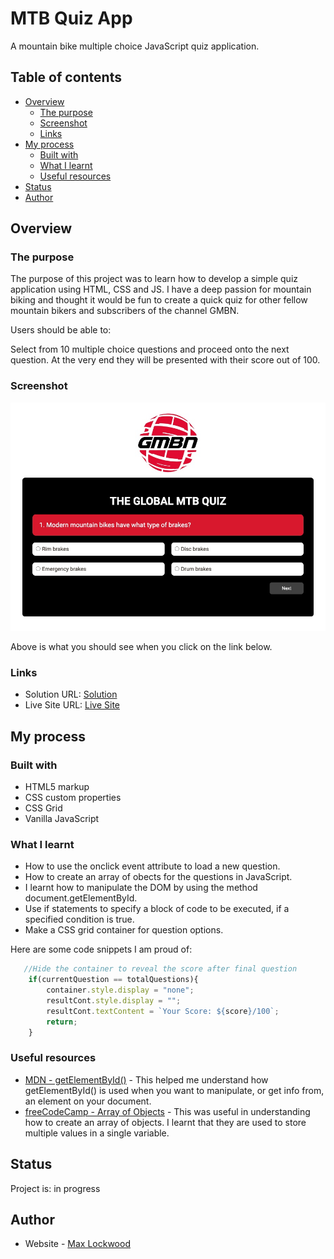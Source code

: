 # MTB Quiz App

A mountain bike multiple choice JavaScript quiz application.

## Table of contents

- [Overview](#overview)
  - [The purpose](#the-purpose)
  - [Screenshot](#screenshot)
  - [Links](#links)
- [My process](#my-process)
  - [Built with](#built-with)
  - [What I learnt](#what-i-learnt)
  - [Useful resources](#useful-resources)
- [Status](#status)
- [Author](#author)

## Overview

### The purpose

The purpose of this project was to learn how to develop a simple quiz application using HTML, CSS and JS. I have a deep passion for mountain biking and thought it would be fun to create a quick quiz for other fellow mountain bikers and subscribers of the channel GMBN.

Users should be able to:

Select from 10 multiple choice questions and proceed onto the next question. At the very end they will be presented with their score out of 100.

### Screenshot

![](./screenshot.jpg)

Above is what you should see when you click on the link below.

### Links

- Solution URL: [Solution](https://github.com/Max88-git/mtb-quiz)
- Live Site URL: [Live Site](https://max88-git.github.io/mtb-quiz/)

## My process

### Built with

- HTML5 markup
- CSS custom properties
- CSS Grid
- Vanilla JavaScript

### What I learnt

* How to use the onclick event attribute to load a new question.
* How to create an array of obects for the questions in JavaScript.
* I learnt how to manipulate the DOM by using the method document.getElementById.
* Use if statements to specify a block of code to be executed, if a specified condition is true.
* Make a CSS grid container for question options.

Here are some code snippets I am proud of:

```js
   //Hide the container to reveal the score after final question
    if(currentQuestion == totalQuestions){
        container.style.display = "none";
        resultCont.style.display = "";
        resultCont.textContent = `Your Score: ${score}/100`;
        return;
    }
```

### Useful resources

- [MDN - getElementById()](https://developer.mozilla.org/en-US/docs/Web/API/Document/getElementById) - This helped me understand how getElementById() is used when you want to manipulate, or get info from, an element on your document.
- [freeCodeCamp - Array of Objects](https://www.freecodecamp.org/news/javascript-array-of-objects-tutorial-how-to-create-update-and-loop-through-objects-using-js-array-methods/) - This was useful in understanding how to create an array of objects. I learnt that they are used to store multiple values in a single variable.

## Status
Project is: in progress

## Author

- Website - [Max Lockwood](https://www.maxlockwood.uk/)






